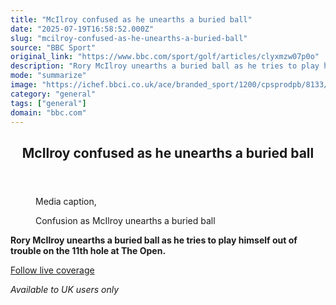 ```yaml
---
title: "McIlroy confused as he unearths a buried ball"
date: "2025-07-19T16:58:52.000Z"
slug: "mcilroy-confused-as-he-unearths-a-buried-ball"
source: "BBC Sport"
original_link: "https://www.bbc.com/sport/golf/articles/clyxmzw07p0o"
description: "Rory McIlroy unearths a buried ball as he tries to play himself out of trouble on the 11th hole at The Open."
mode: "summarize"
image: "https://ichef.bbci.co.uk/ace/branded_sport/1200/cpsprodpb/8133/live/f2e0df40-64bf-11f0-8dbd-f3d32ebd3327.jpg"
category: "general"
tags: ["general"]
domain: "bbc.com"
---
```

<div id="readability-page-1" class="page"><div><main id="main-content" data-testid="main-content"><article id="urn-bbc-ares--article-clyxmzw07p0o"><header data-component="headline-block"><h2 id="main-heading" type="headline" tabindex="-1"><span role="text">McIlroy confused as he unearths a buried ball</span></h2></header><div data-component="media-block"><figure><figcaption><span>Media caption, </span><p>Confusion as McIlroy unearths a buried ball</p></figcaption></figure></div><div data-component="text-block"><p><b>Rory McIlroy unearths a buried ball as he tries to play himself out of trouble on the 11th hole at The Open.</b></p><p><a href="https://www.bbc.com/sport/golf/live/c74wrk4erpvt">Follow live coverage</a></p><p><i>Available to UK users only</i></p></div></article></main></div></div>